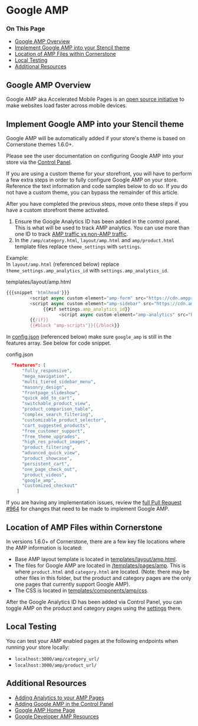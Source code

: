 <h1>Google AMP</h1>
<div class="otp" id="no-index">
	<h3> On This Page </h3>
	<ul>
		<li><a href="#google-amp_overview">Google AMP Overview</a></li>
    <li><a href="#google-amp_implement">Implement Google AMP into your Stencil theme</a></li>
    <li><a href="#google-amp_location-of-amp-files">Location of AMP Files within Cornerstone</a></li>
    <li><a href="#google-amp_local-testing">Local Testing</a></li>
    <li><a href="#google-amp_additional-resources">Additional Resources</a></li>
	</ul>
</div>

<a href='#google-amp_overview' aria-hidden='true' class='block-anchor'  id='google-amp_overview'><i aria-hidden='true' class='linkify icon'></i></a>

## Google AMP Overview

Google AMP aka Accelerated Mobile Pages is an [open source initiative](https://www.ampproject.org/) to make websites load faster across mobile devices.

<a href='#google-amp_implement' aria-hidden='true' class='block-anchor'  id='google-amp_implement'><i aria-hidden='true' class='linkify icon'></i></a>

## Implement Google AMP into your Stencil theme

Google AMP will be automatically added if your store's theme is based on Cornerstone themes 1.6.0+.

Please see the user documentation on configuring Google AMP into your store via the [Control Panel](https://support.bigcommerce.com/articles/Public/Google-AMP?_ga=2.135679409.1406470381.1541441523-967431010.1523308107).

If you are using a custom theme for your storefront, you will have to perform a few extra steps in order to fully configure Google AMP on your store. Reference the text information and code samples below to do so. If you do not have a custom theme, you can bypass the remainder of this article.

After you have completed the previous steps, move onto these steps if you have a custom storefront theme activated.

1. Ensure the Google Analytics ID has been added in the control panel. This is what will be used to track AMP analytics. You can use more than one ID to track [AMP traffic vs non-AMP traffic](https://developers.google.com/analytics/devguides/collection/amp-analytics/#amp_vs_non-amp_traffic).
2. In the `/amp/category.html`, `layout/amp.html` and `amp/product.html` template files replace `theme_settings` with `settings`.


Example:  
In `layout/amp.html` (referenced below) replace `theme_settings.amp_analytics_id` with
`settings.amp_analytics_id`.

<div class="HubBlock-header">
    <div class="HubBlock-header-title flex items-center">
        <div class="HubBlock-header-name">templates/layout/amp.html</div>
    </div><div class="HubBlock-header-subtitle"></div>
</div>

<!--
title: "templates/layout/amp.html"
subtitle: ""
lineNumbers: true
-->

```js
{{{snippet 'htmlhead'}}}
         <script async custom-element="amp-form" src="https://cdn.ampproject.org/v0/amp-form-0.1.js"></script>
         <script async custom-element="amp-sidebar" src="https://cdn.ampproject.org/v0/amp-sidebar-0.1.js"></script>
			  {{#if settings.amp_analytics_id}}
         			<script async custom-element="amp-analytics" src="https://cdn.ampproject.org/v0/amp-analytics-0.1.js"></script>
         {{/if}}
         {{#block "amp-scripts"}}{{/block}}
```

In [config.json](https://github.com/bigcommerce/cornerstone/blob/master/config.json) (referenced below) make sure `google_amp` is still in the features array. See below for code snippet.

<div class="HubBlock-header">
    <div class="HubBlock-header-title flex items-center">
        <div class="HubBlock-header-name">config.json</div>
    </div><div class="HubBlock-header-subtitle"></div>
</div>

<!--
title: "config.json"
subtitle: ""
lineNumbers: true
-->

```json
  "features": [
      "fully_responsive",
      "mega_navigation",
      "multi_tiered_sidebar_menu",
      "masonry_design",
      "frontpage_slideshow",
      "quick_add_to_cart",
      "switchable_product_view",
      "product_comparison_table",
      "complex_search_filtering",
      "customizable_product_selector",
      "cart_suggested_products",
      "free_customer_support",
      "free_theme_upgrades",
      "high_res_product_images",
      "product_filtering",
      "advanced_quick_view",
      "product_showcase",
      "persistent_cart",
      "one_page_check_out",
      "product_videos",
      "google_amp",
      "customized_checkout"
    ]
```

If you are having any implementation issues, review the [full Pull Request #964](https://github.com/bigcommerce/cornerstone/pull/946/files) for changes that need to be made to implement Google AMP. 

<a href='#google-amp_location-of-amp-files' aria-hidden='true' class='block-anchor'  id='google-amp_location-of-amp-files'><i aria-hidden='true' class='linkify icon'></i></a>

## Location of AMP Files within Cornerstone


In versions 1.6.0+ of Cornerstone, there are a few key file locations where the AMP information is located:

* Base AMP layout template is located in [templates/layout/amp.html](https://github.com/bigcommerce/cornerstone/blob/master/config.json).
* The files for Google AMP are located in [/templates/pages/amp](https://github.com/bigcommerce/cornerstone/tree/master/templates/pages/amp). This is where `product.html` and `category.html` are located. (Note: there may be other files in this folder, but the product and category pages are the only one pages that currently support Google AMP).
* The CSS is located in [templates/components/amp/css](https://github.com/bigcommerce/cornerstone/tree/master/templates/components/amp/css).

After the Google Analytics ID has been added via Control Panel, you can toggle AMP on the product and category pages using the [settings](https://support.bigcommerce.com/articles/Public/Google-AMP?_ga=2.205799699.1406470381.1541441523-967431010.1523308107) there.


<a href='#google-amp_local-testing' aria-hidden='true' class='block-anchor'  id='google-amp_local-testing'><i aria-hidden='true' class='linkify icon'></i></a>

## Local Testing

You can test your AMP enabled pages at the following endpoints when running your store locally:

* `localhost:3000/amp/category_url/`
* `localhost:3000/amp/product_url/`

<a href='#google-amp_additional-resources' aria-hidden='true' class='block-anchor'  id='google-amp_additional-resources'><i aria-hidden='true' class='linkify icon'></i></a>

## Additional Resources

* [Adding Analytics to your AMP Pages](https://developers.google.com/analytics/devguides/collection/amp-analytics/)
* [Adding Google AMP in the Control Panel](https://support.bigcommerce.com/articles/Public/Google-AMP?_ga=2.228533533.1406470381.1541441523-967431010.1523308107)
* [Google AMP Home Page](https://www.ampproject.org/)
* [Google Developer AMP Resources](https://developers.google.com/amp/)

